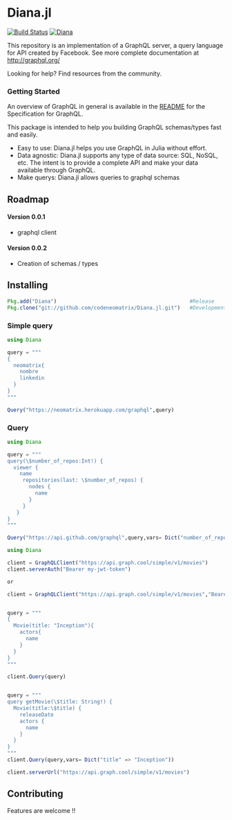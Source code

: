 # Diana.jl  
[![Build Status](https://travis-ci.org/codeneomatrix/Diana.jl.svg?branch=master)](https://travis-ci.org/codeneomatrix/Diana.jl)
[![Diana](http://pkg.julialang.org/badges/Diana_0.6.svg)](http://pkg.julialang.org/detail/Diana)

This repository is an implementation of a GraphQL server, a query language for API created by Facebook.
See more complete documentation at http://graphql.org/

Looking for help? Find resources from the community.

### Getting Started

An overview of GraphQL in general is available in the [README](https://github.com/facebook/graphql/blob/master/README.md) for the Specification for GraphQL.

This package is intended to help you building GraphQL schemas/types fast and easily.
+ Easy to use: Diana.jl helps you use GraphQL in Julia without effort.
+ Data agnostic: Diana.jl supports any type of data source: SQL, NoSQL, etc. The intent is to provide a complete API and make your data available through GraphQL.
+ Make querys: Diana.jl allows queries to graphql schemas

Roadmap
-----
#### Version 0.0.1
 + graphql client 

#### Version 0.0.2
  + Creation of schemas / types

Installing
----------
```julia
Pkg.add("Diana")                                           #Release
Pkg.clone("git://github.com/codeneomatrix/Diana.jl.git")   #Development
```

### Simple query

```julia
using Diana

query = """
{
  neomatrix{
    nombre
    linkedin
  }
} 
"""   

Query("https://neomatrix.herokuapp.com/graphql",query)

```

### Query

```julia
using Diana

query = """
query(\$number_of_repos:Int!) {
  viewer {
    name
     repositories(last: \$number_of_repos) {
       nodes {
         name
       }
     }
   }
}
"""   

Query("https://api.github.com/graphql",query,vars= Dict("number_of_repos" => 3),auth="Bearer 7fe6d7e40cc191101b4708b078a5fcea35ee7280")

```

```julia
using Diana

client = GraphQLClient("https://api.graph.cool/simple/v1/movies")
client.serverAuth("Bearer my-jwt-token")

or

client = GraphQLClient("https://api.graph.cool/simple/v1/movies","Bearer my-jwt-token")


query = """
{
  Movie(title: "Inception"){
    actors{
      name
    }
  }
}
""" 

client.Query(query)


query = """
query getMovie(\$title: String!) {
  Movie(title:\$title) {
    releaseDate
    actors {
      name
    }
  }
}
"""  
client.Query(query,vars= Dict("title" => "Inception"))

client.serverUrl("https://api.graph.cool/simple/v1/movies")
```
## Contributing
Features are welcome !!

